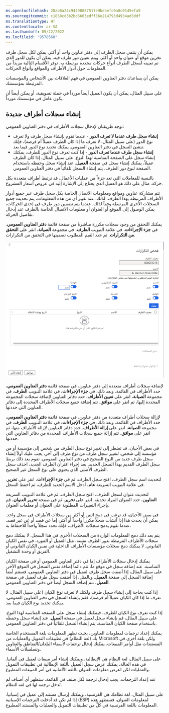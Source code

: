 ```yaml
---
ms.openlocfilehash: 28ab8a24c94498887517e9bebefc0a0c0145efa9
ms.sourcegitcommit: c1858cd3b2bd6663edff36e214795d4934ad3ddf
ms.translationtype: HT
ms.contentlocale: ar-SA
ms.lasthandoff: 09/22/2022
ms.locfileid: "9578568"
---
```

يمكن أن ينتمي سجل الطرف إلى دفتر عناوين واحد أو أكثر. يمكن لكل سجل طرف تخزين موقع أو عنوان واحد أو أكثر، ويتم تعيين دور طرف فيه. يمكن أن يكون للدور الذي تم تعيينه لسجل الطرف أنواع حركات محددة مرتبطة به. توفر الأقسام التالية مزيداً من المعلومات حول أدوار الأطراف والمواقع وأنواع الحركات. 

يمكن أن يساعدك دفتر العناوين العمومي في فهم العلاقات بين الأشخاص والمؤسسات المرتبطة بمؤسستك. 

على سبيل المثال، يمكن أن يكون العميل أيضاً مورداً في حملة تسويقية، أو يمكن أيضاً أن يكون عامل في مؤسستك مورداً.

## <a name="creating-new-party-records"></a>إنشاء سجلات أطراف جديدة

توجد طريقتان لإدخال سجلات الأطراف في دفتر العناوين العمومي:

- **إنشاء سجل طرف عندما لا تعرف الدور** - عندما تقوم بإنشاء سجل طرف ولا تعرف نوع الدور (على سبيل المثال، لا تعرف ما إذا كان الطرف عميلاً أم فرصة)، فإنك تنشئ السجل في دفتر العناوين العمومي. يمكنك تحديد نوع الدور فيما بعد.
- **إنشاء سجل طرف عندما تعرف الدور** - إذا كنت تعرف نوع الدور للطرف، يمكنك إنشاء سجل على الصفحة المناسبة لهذا النوع. على سبيل المثال، إذا كان الطرف عميلاً، يمكنك إنشاء سجل في صفحة **العميل**. عند إنشاء سجل وحفظه باستخدام الصفحة لنوع دور الطرف، يتم إنشاء السجل تلقائياً في دفتر العناوين العمومي.

بالنسبة للمعاملات التي تعد جزءاً من عمليات الأعمال، قد ترتبط أطراف متعددة بكل حركة. مثال على ذلك هو العميل الذي يحتاج إلى الإشارة إليه في عروض أسعار المشروع.

تتم مشاركة عناوين ومواقع ومعلومات الاتصال الخاصة بكل سجل طرف عبر جميع أدوار الأطراف المرتبطة بهذا الطرف. لذلك، عند تغيير أي من هذه المعلومات، يتم تحديث جميع السجلات الأخرى المرتبطة وفقاً لذلك. عندما يتم تضمين دور طرف في إحدى الحركات، يمكن الوصول إلى الموقع أو العنوان أو معلومات الاتصال الخاصة بالطرف عند إدخال تفاصيل الحركة.

يمكنك التحقق من وجود سجلات مكررة مباشرةً من صفحة قائمة **دفتر العناوين العمومي**. في **جزء الإجراءات**، في علامة التبويب **الطرف**، في مجموعة **الصيانة**، انقر على **التحقق من التكرارات**. ثم حدد القيم المطلوب تضمينها في التحقق من التكرارات.
 
[![لقطة شاشة لصفحة التحقق من التكرارات مع تحديد القيم.](../media/check-for-duplicates.png)](../media/check-for-duplicates.png#lightbox)

لإضافة سجلات أطراف متعددة إلى دفتر عناوين، في صفحة قائمة **دفتر العناوين العمومي**، حدد الأطراف في القائمة. وبعد ذلك، في **جزء الإجراءات**، في علامة التبويب **الطرف**، في مجموعة **الصيانة**، انقر على **تعيين الأطراف**. حدد دفاتر العناوين لإضافة سجلات المجموعة المحددة إليها، ثم انقر على **موافق**. تتم إضافة جميع سجلات الأطراف المحددة إلى دفاتر العناوين التي حددتها.

لإزالة سجلات أطراف متعددة من دفتر عناوين، في صفحة قائمة **دفتر العناوين العمومي**، حدد الأطراف في القائمة. وبعد ذلك، في **جزء الإجراءات**، في علامة التبويب **الطرف**، في مجموعة **الصيانة**، انقر على **إزالة الأطراف**. حدد دفاتر العناوين لإزالة الأطراف منها، ثم انقر على **موافق**. تتم إزالة جميع سجلات الأطراف المحددة من دفاتر العناوين التي حددتها.

في بعض الأحيان، قد تضطر إلى تغيير نوع سجل الطرف من شخص إلى مؤسسة أو من مؤسسة إلى شخص. لتغيير سجل طرف من نوع طرف إلى آخر، يجب عليك أولاً إنشاء سجل طرف جديد من النوع الصحيح في دفتر العناوين العمومي. تقوم بعد ذلك بربط سجل الطرف القديم بهذا السجل الجديد. بعد إجراء اقتران الطرف الجديد، احذف سجل الطرف الأصلي الذي يحتوي على نوع السجل غير الصحيح.

لتحديث اسم سجل الطرف، افتح سجل الطرف، ثم في **جزء الإجراءات**، انقر على **تحرير**. في علامة التبويب السريعة **عام**، أدخل الاسم الجديد للطرف، ثم احفظ السجل.

لتحديث عنوان لسجل الطرف، افتح سجل الطرف، ثم في علامة التبويب السريعة **العناوين**، حدد العنوان المراد تحديثه. انقر على **تحرير**، ثم في صفحة **تحرير العنوان**، قم بإجراء التغييرات المطلوبة على العنوان أو معلمات العنوان. 

في بعض الأحيان، قد ترغب في دمج اثنين أو أكثر من سجلات الأطراف في سجل واحد. يمكن أن يحدث هذا إذا أنشأت سجلاً مكرراً واحداً أو أكثر، إما عن قصد أو عن غير قصد. عندما تقوم بدمج سجلات الأطراف، فإنك تحدد سجلاً واحداً للاحتفاظ به. 

يتم بعد ذلك دمج المعلومات الواردة من السجلات الأخرى في هذا السجل. لا يمكنك دمج سجلات الأطراف المرتبطة بدور الطرف نفسه، مثل العميل أو المورد، في نفس الكيان القانوني. لا يمكنك دمج سجلات مؤسسات الأطراف الداخلية في نفس الكيان القانوني أو الفريق أو وحدة التشغيل.

يمكنك إدخال سجلات الأطراف إما في دفتر العناوين العمومي أو في صفحة الكيان المناسبة. عند إضافة سجل في موقع ما، تتم دائماً إضافة نفس السجل في الموقع الآخر. على سبيل المثال، إذا أضفت سجل طرف لعميل في دفتر العناوين العمومي، فستتم أيضاً إضافة السجل إلى صفحة **العميل**. وبالمثل، إذا أضفت سجل طرف لعميل في صفحة **العميل**، تتم إضافة السجل أيضاً في دفتر العناوين العمومي.

إذا كنت بحاجة إلى إنشاء سجل طرف ولكنك لا تعرف نوع الكيان (على سبيل المثال، لا تعرف ما إذا كان الكيان عميلاً أم فرصة)، فقم بإنشاء السجل في دفتر العناوين العمومي. يمكنك تحديد نوع الكيان فيما بعد.

إذا كنت تعرف نوع الكيان للطرف، فيمكنك إنشاء سجل على الصفحة المناسبة لهذا النوع. على سبيل المثال، قم بإنشاء سجل لعميل في صفحة **العميل**. عند إنشاء سجل وحفظه باستخدام صفحة الكيان المناسبة، يتم إنشاء السجل تلقائياً في دفتر العناوين العمومي.

يمكنك إعداد ترجمات لمعلومات العناوين، بحيث تظهر المعلومات بلغة المستخدم الخاصة بك (لغة النظام) في تطبيقات التمويل والعمليات من Microsoft ولكن بلغة أخرى في المستندات مثل أوامر المبيعات. يمكنك إدخال ترجمات لأسماء البلدان/المناطق والعناوين وتسلسلات الأسماء. 

على سبيل المثال، لغة النظام هي الإيطالية، ويمكنك إنشاء أمر مبيعات لعميل في ألمانيا. في هذه الحالة، يمكنك عرض سجل العميل باللغة الإيطالية في تطبيقات التمويل والعمليات لكن اعرض معلومات العنوان باللغة الألمانية في أمر المبيعات المطبوع. 

عند إعداد الترجمات، يجب إدخال ترجمة لكل صنف في القائمة. ستظهر أي أصناف لم تُدخل ترجمة لها في لغة النظام. 

على سبيل المثال، لغة نظامك هي الفرنسية، ويمكنك إرسال مستند إلى عميل في إسبانيا. إذا لم تكن قد أدخلت الترجمات الإسبانية (ESP) لمعلومات العنوان، فستظهر هذه المعلومات باللغة الفرنسية في كلٍّ من تطبيقات التمويل والعمليات والمستند المطبوع.